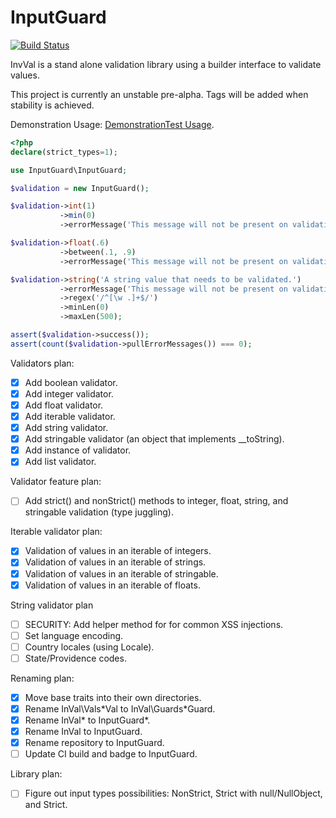 # InputGuard
[![Build Status](https://travis-ci.com/tfettig01/InVal.svg?branch=master)](https://travis-ci.com/tfettig01/InVal)

InvVal is a stand alone validation library using a builder interface to validate values.

This project is currently an unstable pre-alpha. Tags will be added when stability is achieved.

Demonstration Usage: [DemonstrationTest Usage](https://github.com/tfettig01/InVal/blob/master/tests/DemonstrationTest.php).

```php
<?php
declare(strict_types=1);

use InputGuard\InputGuard;

$validation = new InputGuard();

$validation->int(1)
           ->min(0)
           ->errorMessage('This message will not be present on validation.');

$validation->float(.6)
           ->between(.1, .9)
           ->errorMessage('This message will not be present on validation.');

$validation->string('A string value that needs to be validated.')
           ->errorMessage('This message will not be present on validation.')
           ->regex('/^[\w .]+$/')
           ->minLen(0)
           ->maxLen(500);

assert($validation->success());
assert(count($validation->pullErrorMessages()) === 0);
```

Validators plan:
- [x] Add boolean validator.
- [x] Add integer validator.
- [x] Add float validator.
- [x] Add iterable validator.
- [x] Add string validator.
- [x] Add stringable validator (an object that implements __toString).
- [x] Add instance of validator.
- [x] Add list validator.

Validator feature plan:
- [ ] Add strict() and nonStrict() methods to integer, float, string, and stringable validation (type juggling).

Iterable validator plan:
- [x] Validation of values in an iterable of integers.
- [x] Validation of values in an iterable of strings.
- [x] Validation of values in an iterable of stringable.
- [x] Validation of values in an iterable of floats.

String validator plan
- [ ] SECURITY: Add helper method for for common XSS injections.
- [ ] Set language encoding.
- [ ] Country locales (using Locale).
- [ ] State/Providence codes.

Renaming plan:
- [x] Move base traits into their own directories.
- [x] Rename InVal\Vals\*Val to InVal\Guards\*Guard.
- [x] Rename InVal\* to InputGuard\*.
- [x] Rename InVal to InputGuard.
- [x] Rename repository to InputGuard.
- [ ] Update CI build and badge to InputGuard.

Library plan:
- [ ] Figure out input types possibilities: NonStrict, Strict with null/NullObject, and Strict.
